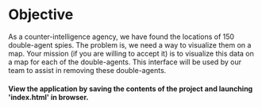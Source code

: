 # Objective
As a counter-intelligence agency, we have found the locations of 150 double-agent spies. The problem is, we need a way to visualize them on a map. Your mission (if you are willing to accept it) is to visualize this data on a map for each of the double-agents.  This interface will be used by our team to assist in removing these double-agents. 
 #### View the application by saving the contents of the project and launching 'index.html' in browser.
